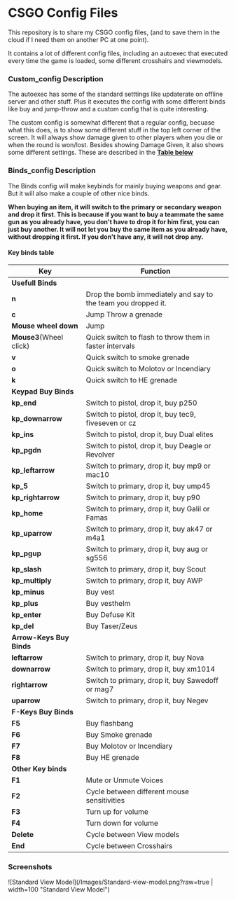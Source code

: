 <h1> CSGO Config Files </h1>

This repository is to share my CSGO config files, (and to save them in the cloud if I need them on another PC at one point).

It contains a lot of different config files, including an autoexec that executed every time the game is loaded, some different crosshairs and viewmodels.

<h3>Custom_config Description</h3>
The autoexec has some of the standard setttings like updaterate on offline server and other stuff. Plus it executes the config with some different binds like buy and jump-throw and a custom config that is quite interesting.

The custom config is somewhat different that a regular config, becuase what this does, is to show some different stuff in the top left corner of the screen. It will always show damage given to other players when you die or when the round is won/lost.
Besides showing Damage Given, it also shows some different settings. These are described in the [**Table below**](#key-binds-table)

<h3>Binds_config Description</h3>
The Binds config will make keybinds for mainly buying weapons and gear. But it will also make a couple of other nice binds.

**When buying an item, it will switch to the primary or secondary weapon and drop it first. This is because if you want to buy a teammate the same gun as you already have, you don't have to drop it for him first, you can just buy another. It will not let you buy the same item as you already have, without dropping it first. If you don't have any, it will not drop any.**

<h4>Key binds table</h4>

| Key						| Function															|
| ------------------------- | ----------------------------------------------------------------- |
| **Usefull Binds** 		| 																	|
| **n** 					| Drop the bomb immediately and say to the team you dropped it. 	|
| **c** 					| Jump Throw a grenade 												|
| **Mouse wheel down** 		| Jump 																|
| **Mouse3**(Wheel click) 	| Quick switch to flash to throw them in faster intervals 			|
| **v** 					| Quick switch to smoke grenade 									|
| **o** 					| Quick switch to Molotov or Incendiary 							|
| **k** 					| Quick switch to HE grenade 										|
| **Keypad Buy Binds** 		| 																	|
| **kp_end** 				| Switch to pistol, drop it, buy p250 								|
| **kp_downarrow** 			| Switch to pistol, drop it, buy tec9, fiveseven or cz 				|
| **kp_ins** 				| Switch to pistol, drop it, buy Dual elites 						|
| **kp_pgdn** 				| Switch to pistol, drop it, buy Deagle or Revolver 				|
| **kp_leftarrow** 			| Switch to primary, drop it, buy mp9 or mac10 						|
| **kp_5** 					| Switch to primary, drop it, buy ump45 							|
| **kp_rightarrow** 		| Switch to primary, drop it, buy p90 								|
| **kp_home** 				| Switch to primary, drop it, buy Galil or Famas 					|
| **kp_uparrow** 			| Switch to primary, drop it, buy ak47 or m4a1 						|
| **kp_pgup** 				| Switch to primary, drop it, buy aug or sg556 						|
| **kp_slash** 				| Switch to primary, drop it, buy Scout 							|
| **kp_multiply** 			| Switch to primary, drop it, buy AWP 								|
| **kp_minus** 				| Buy vest 															|
| **kp_plus** 				| Buy vesthelm 														|
| **kp_enter** 				| Buy Defuse Kit 													|
| **kp_del** 				| Buy Taser/Zeus 													|
| **Arrow-Keys Buy Binds** 	| 																	|
| **leftarrow** 			| Switch to primary, drop it, buy Nova 								|
| **downarrow** 			| Switch to primary, drop it, buy xm1014 							|
| **rightarrow** 			| Switch to primary, drop it, buy Sawedoff or mag7 					|
| **uparrow** 				| Switch to primary, drop it, buy Negev 							|
| **F-Keys Buy Binds** 		| 																	|
| **F5** 					| Buy flashbang 													|
| **F6** 					| Buy Smoke grenade 												|
| **F7** 					| Buy Molotov or Incendiary 										|
| **F8** 					| Buy HE grenade 													|
| **Other Key binds** 		| 																	|
| **F1** 					| Mute or Unmute Voices 											|
| **F2** 					| Cycle between different mouse sensitivities						|
| **F3** 					| Turn up for volume		 										|
| **F4** 					| Turn down for volume 												|
| **Delete** 				| Cycle between View models 										|
| **End** 					| Cycle between Crosshairs 											|

<h3>Screenshots</h3>

![Standard View Model](/Images/Standard-view-model.png?raw=true | width=100 "Standard View Model")
